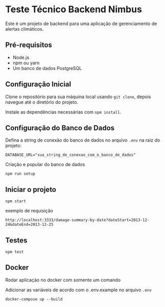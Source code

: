 # Teste Técnico Backend Nimbus

Este é um projeto de backend para uma aplicação de gerenciamento de alertas climáticos.

## Pré-requisitos

- Node.js
- npm ou yarn
- Um banco de dados PostgreSQL

## Configuração Inicial

Clone o repositório para sua máquina local usando `git clone`, depois navegue até o diretório do projeto.

Instale as dependências necessárias com `npm install`.

## Configuração do Banco de Dados

Defina a string de conexão do banco de dados no arquivo `.env` na raiz do projeto:

`DATABASE_URL="sua_string_de_conexao_com_o_banco_de_dados"`

Criação e popular do banco de dados

`npm run setup`

## Iniciar o projeto

`npm start`

exemplo de requisição

`http://localhost:3333/damage-summary-by-date?dateStart=2013-12-24&dateEnd=2013-12-25`

## Testes

`npm test`

## Docker

Rodar aplicação no docker com somente um comando

Adicionar as variáveis de acordo com o .env.example no arquivo `.env`

`docker-compose up --build`
